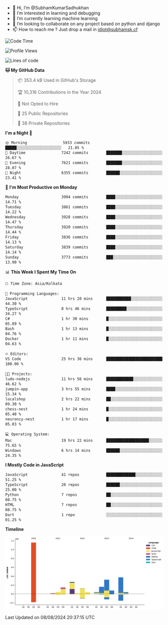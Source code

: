 - 👋 Hi, I’m @SubhamKumarSadhukhan
- 👀 I’m interested in learning and debugging
- 🌱 I’m currently learning machine learning
- 💞️ I’m looking to collaborate on any project based on python and django
- 📫 How to reach me ?
      Just drop a mail in idiot@subhamsk.cf

<!---
SubhamKumarSadhukhan/SubhamKumarSadhukhan is a ✨ special ✨ repository because its `README.md` (this file) appears on your GitHub profile.
You can click the Preview link to take a look at your changes.
--->


<!--START_SECTION:waka-->
![Code Time](http://img.shields.io/badge/Code%20Time-2%2C390%20hrs%201%20min-blue)

![Profile Views](http://img.shields.io/badge/Profile%20Views-0-blue)

![Lines of code](https://img.shields.io/badge/From%20Hello%20World%20I%27ve%20Written-2.8%20million%20lines%20of%20code-blue)

**🐱 My GitHub Data** 

> 📦 353.4 kB Used in GitHub's Storage 
 > 
> 🏆 10,316 Contributions in the Year 2024
 > 
> 🚫 Not Opted to Hire
 > 
> 📜 25 Public Repositories 
 > 
> 🔑 38 Private Repositories 
 > 
**I'm a Night 🦉** 

```text
🌞 Morning                5933 commits        █████░░░░░░░░░░░░░░░░░░░░   21.85 % 
🌆 Daytime                7242 commits        ███████░░░░░░░░░░░░░░░░░░   26.67 % 
🌃 Evening                7621 commits        ███████░░░░░░░░░░░░░░░░░░   28.07 % 
🌙 Night                  6355 commits        ██████░░░░░░░░░░░░░░░░░░░   23.41 % 
```
📅 **I'm Most Productive on Monday** 

```text
Monday                   3994 commits        ████░░░░░░░░░░░░░░░░░░░░░   14.71 % 
Tuesday                  3861 commits        ████░░░░░░░░░░░░░░░░░░░░░   14.22 % 
Wednesday                3928 commits        ████░░░░░░░░░░░░░░░░░░░░░   14.47 % 
Thursday                 3920 commits        ████░░░░░░░░░░░░░░░░░░░░░   14.44 % 
Friday                   3836 commits        ████░░░░░░░░░░░░░░░░░░░░░   14.13 % 
Saturday                 3839 commits        ████░░░░░░░░░░░░░░░░░░░░░   14.14 % 
Sunday                   3773 commits        ███░░░░░░░░░░░░░░░░░░░░░░   13.90 % 
```


📊 **This Week I Spent My Time On** 

```text
🕑︎ Time Zone: Asia/Kolkata

💬 Programming Languages: 
JavaScript               11 hrs 20 mins      ███████████░░░░░░░░░░░░░░   44.30 % 
TypeScript               8 hrs 46 mins       █████████░░░░░░░░░░░░░░░░   34.27 % 
C#                       1 hr 30 mins        █░░░░░░░░░░░░░░░░░░░░░░░░   05.89 % 
Bash                     1 hr 13 mins        █░░░░░░░░░░░░░░░░░░░░░░░░   04.76 % 
Docker                   1 hr 11 mins        █░░░░░░░░░░░░░░░░░░░░░░░░   04.63 % 

🔥 Editors: 
VS Code                  25 hrs 36 mins      █████████████████████████   100.00 % 

🐱‍💻 Projects: 
ludo-nodejs              11 hrs 56 mins      ████████████░░░░░░░░░░░░░   46.62 % 
jumpin-app               3 hrs 55 mins       ████░░░░░░░░░░░░░░░░░░░░░   15.34 % 
localshop                2 hrs 22 mins       ██░░░░░░░░░░░░░░░░░░░░░░░   09.30 % 
chess-nest               1 hr 24 mins        █░░░░░░░░░░░░░░░░░░░░░░░░   05.48 % 
neuroncy-nest            1 hr 17 mins        █░░░░░░░░░░░░░░░░░░░░░░░░   05.03 % 

💻 Operating System: 
Mac                      19 hrs 22 mins      ███████████████████░░░░░░   75.65 % 
Windows                  6 hrs 14 mins       ██████░░░░░░░░░░░░░░░░░░░   24.35 % 
```

**I Mostly Code in JavaScript** 

```text
JavaScript               41 repos            █████████████░░░░░░░░░░░░   51.25 % 
TypeScript               20 repos            ██████░░░░░░░░░░░░░░░░░░░   25.00 % 
Python                   7 repos             ██░░░░░░░░░░░░░░░░░░░░░░░   08.75 % 
HTML                     7 repos             ██░░░░░░░░░░░░░░░░░░░░░░░   08.75 % 
Dart                     1 repo              ░░░░░░░░░░░░░░░░░░░░░░░░░   01.25 % 
```



**Timeline**

![Lines of Code chart](https://raw.githubusercontent.com/SubhamKumarSadhukhan/SubhamKumarSadhukhan/main/assets/bar_graph.png)


 Last Updated on 08/08/2024 20:37:15 UTC
<!--END_SECTION:waka-->
